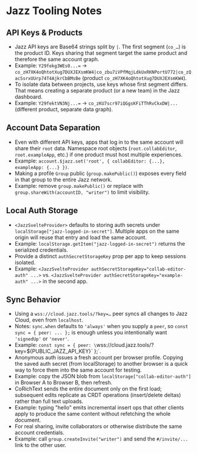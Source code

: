 # Jazz Tooling Notes

## API Keys & Products
- Jazz API keys are Base64 strings split by `|`. The first segment (`co_…`) is the product ID. Keys sharing that segment target the same product and therefore the same account graph.
- Example: `Y29fekg3WEs0...=` → `co_zH7XK4oQhtotXug7DUXJEXsmKW4|co_zbu7iVPfMqjLdkUxRKNPortU772|co_zQacSsrxUUrp74T4AjkrCbBMsBe` (product `co_zH7XK4oQhtotXug7DUXJEXsmKW4`).
- To isolate data between projects, use keys whose first segment differs. That means creating a separate product (or a new team) in the Jazz dashboard.
- Example: `Y29fektVN3Nj...=` → `co_zKU7scr97iQGgsKFiTThRvCkxDW|...` (different product, separate data graph).

## Account Data Separation
- Even with different API keys, apps that log in to the same account will share their `root` data. Namespace root objects (`root.collabEditor`, `root.exampleApp`, etc.) if one product must host multiple experiences.
- Example: `account.$jazz.set('root', { collabEditor: {...}, exampleApp: {...} })`.
- Making a profile `Group` public (`group.makePublic()`) exposes every field in that group to the entire Jazz network.
- Example: remove `group.makePublic()` or replace with `group.shareWith(accountID, "writer")` to limit visibility.

## Local Auth Storage
- `<JazzSvelteProvider>` defaults to storing auth secrets under `localStorage["jazz-logged-in-secret"]`. Multiple apps on the same origin will reuse that entry and load the same account.
- Example: `localStorage.getItem("jazz-logged-in-secret")` returns the serialized credentials.
- Provide a distinct `authSecretStorageKey` prop per app to keep sessions isolated.
- Example: `<JazzSvelteProvider authSecretStorageKey="collab-editor-auth" ...>` vs. `<JazzSvelteProvider authSecretStorageKey="example-auth" ...>` in the second app.

## Sync Behavior
- Using a `wss://cloud.jazz.tools/?key=…` peer syncs all changes to Jazz Cloud, even from `localhost`.
- Notes: `sync.when` defaults to `'always'` when you supply a `peer`, so `const sync = { peer: ... };` is enough unless you intentionally want `'signedUp'` or `'never'`.
- Example: `const sync = { peer: \`wss://cloud.jazz.tools/?key=${PUBLIC_JAZZ_API_KEY}\` };`.
- Anonymous auth issues a fresh account per browser profile. Copying the saved auth secret (from localStorage) to another browser is a quick way to force them into the same account for testing.
- Example: copy the JSON blob from `localStorage["collab-editor-auth"]` in Browser A to Browser B, then refresh.
- CoRichText sends the entire document only on the first load; subsequent edits replicate as CRDT operations (insert/delete deltas) rather than full text uploads.
- Example: typing "hello" emits incremental insert ops that other clients apply to produce the same content without refetching the whole document.
- For real sharing, invite collaborators or otherwise distribute the same account credentials.
- Example: call `group.createInvite("writer")` and send the `#/invite/...` link to the other user.
